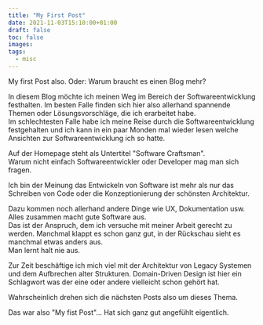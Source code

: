 ```yaml
---
title: "My First Post"
date: 2021-11-03T15:10:00+01:00
draft: false
toc: false
images:
tags:
  - misc
---
```


My first Post also. Oder: Warum braucht es einen Blog mehr?

In diesem Blog möchte ich meinen Weg im Bereich der Softwareentwicklung festhalten. Im besten Falle finden sich hier also allerhand spannende Themen oder Lösungsvorschläge, die ich erarbeitet habe.\
 Im schlechtesten Falle habe ich meine Reise durch die Softwareentwicklung festgehalten und ich kann in ein paar Monden mal wieder lesen welche Ansichten zur Softwareentwicklung ich so hatte.

Auf der Homepage steht als Untertitel "Software Craftsman".\
Warum nicht einfach Softwareentwickler oder Developer mag man sich fragen.

Ich bin der Meinung das Entwickeln von Software ist mehr als nur das Schreiben von Code oder die Konzeptionierung der schönsten Architektur.

Dazu kommen noch allerhand andere Dinge wie UX, Dokumentation usw. Alles zusammen macht gute Software aus.\
Das ist der Anspruch, dem ich versuche mit meiner Arbeit gerecht zu werden.
Manchmal klappt es schon ganz gut, in der Rückschau sieht es manchmal etwas anders aus.\
Man lernt halt nie aus.

Zur Zeit beschäftige ich mich viel mit der Architektur von Legacy Systemen und dem Aufbrechen alter Strukturen.
Domain-Driven Design ist hier ein Schlagwort was der eine oder andere vielleicht schon gehört hat.

Wahrscheinlich drehen sich die nächsten Posts also um dieses Thema.

Das war also "My fist Post"... Hat sich ganz gut angefühlt eigentlich.